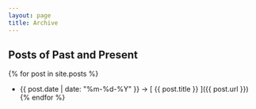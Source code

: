 ```yaml
---
layout: page
title: Archive
---
```


## Posts of Past and Present

{% for post in site.posts %}
  * {{ post.date | date: "%m-%d-%Y" }} &rarr; [ {{ post.title }} ]({{ post.url }})
{% endfor %}
